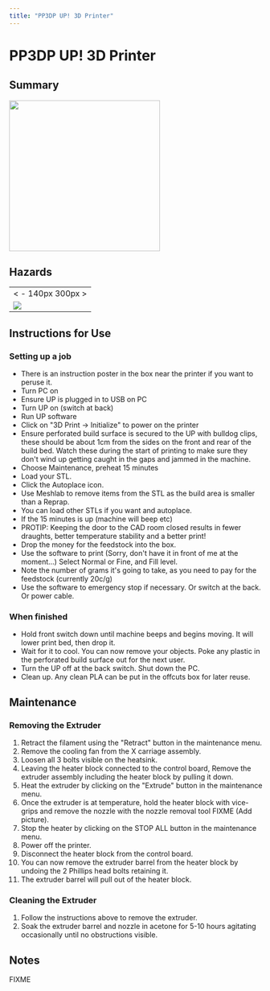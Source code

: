 ```yaml
---
title: "PP3DP UP! 3D Printer"
---
```

# PP3DP UP! 3D Printer

## Summary

<img src="/tools/3d_print.jpg" class="align-left" width="300" />

## Hazards

|                                      |
|--------------------------------------|
| \< - 140px 300px \>                  |
| ![](/tools/hazards/hot_surfaces.svg) |

## Instructions for Use

### Setting up a job

-   There is an instruction poster in the box near the printer if you want to peruse it.
-   Turn PC on
-   Ensure UP is plugged in to USB on PC
-   Turn UP on (switch at back)
-   Run UP software
-   Click on "3D Print -\> Initialize" to power on the printer
-   Ensure perforated build surface is secured to the UP with bulldog clips, these should be about 1cm from the sides on the front and rear of the build bed. Watch these during the start of printing to make sure they don't wind up getting caught in the gaps and jammed in the machine.
-   Choose Maintenance, preheat 15 minutes
-   Load your STL.
-   Click the Autoplace icon.
-   Use Meshlab to remove items from the STL as the build area is smaller than a Reprap.
-   You can load other STLs if you want and autoplace.
-   If the 15 minutes is up (machine will beep etc)
-   PROTIP: Keeping the door to the CAD room closed results in fewer draughts, better temperature stability and a better print!
-   Drop the money for the feedstock into the box.
-   Use the software to print (Sorry, don't have it in front of me at the moment...) Select Normal or Fine, and Fill level.
-   Note the number of grams it's going to take, as you need to pay for the feedstock (currently 20c/g)
-   Use the software to emergency stop if necessary. Or switch at the back. Or power cable.

### When finished

-   Hold front switch down until machine beeps and begins moving. It will lower print bed, then drop it.
-   Wait for it to cool. You can now remove your objects. Poke any plastic in the perforated build surface out for the next user.
-   Turn the UP off at the back switch. Shut down the PC.
-   Clean up. Any clean PLA can be put in the offcuts box for later reuse.

## Maintenance

### Removing the Extruder

1.  Retract the filament using the "Retract" button in the maintenance menu.
2.  Remove the cooling fan from the X carriage assembly.
3.  Loosen all 3 bolts visible on the heatsink.
4.  Leaving the heater block connected to the control board, Remove the extruder assembly including the heater block by pulling it down.
5.  Heat the extruder by clicking on the "Extrude" button in the maintenance menu.
6.  Once the extruder is at temperature, hold the heater block with vice-grips and remove the nozzle with the nozzle removal tool FIXME (Add picture).
7.  Stop the heater by clicking on the STOP ALL button in the maintenance menu.
8.  Power off the printer.
9.  Disconnect the heater block from the control board.
10. You can now remove the extruder barrel from the heater block by undoing the 2 Phillips head bolts retaining it.
11. The extruder barrel will pull out of the heater block.

### Cleaning the Extruder

1.  Follow the instructions above to remove the extruder.
2.  Soak the extruder barrel and nozzle in acetone for 5-10 hours agitating occasionally until no obstructions visible.

## Notes

FIXME
